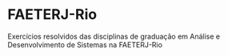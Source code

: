 # FAETERJ-Rio
Exercícios resolvidos das disciplinas de graduação em Análise e Desenvolvimento de Sistemas na FAETERJ-Rio
